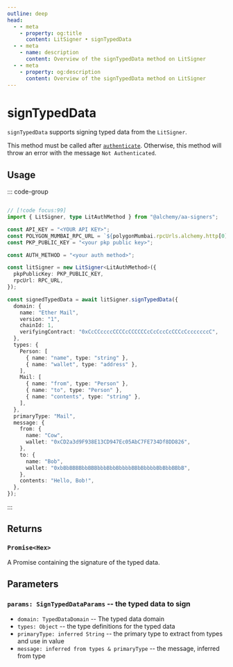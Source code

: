 ```yaml
---
outline: deep
head:
  - - meta
    - property: og:title
      content: LitSigner • signTypedData
  - - meta
    - name: description
      content: Overview of the signTypedData method on LitSigner
  - - meta
    - property: og:description
      content: Overview of the signTypedData method on LitSigner
---
```


# signTypedData

`signTypedData` supports signing typed data from the `LitSigner`.

This method must be called after [`authenticate`](/packages/aa-signers/lit/authenticate). Otherwise, this method will throw an error with the message `Not Authenticated`.

## Usage

::: code-group

```ts [example.ts]

// [!code focus:99]
import { LitSigner, type LitAuthMethod } from "@alchemy/aa-signers";

const API_KEY = "<YOUR API KEY>";
const POLYGON_MUMBAI_RPC_URL = `${polygonMumbai.rpcUrls.alchemy.http[0]}/${API_KEY}`;
const PKP_PUBLIC_KEY = "<your pkp public key>";

const AUTH_METHOD = "<your auth method>";

const litSigner = new LitSigner<LitAuthMethod>({
  pkpPublicKey: PKP_PUBLIC_KEY,
  rpcUrl: RPC_URL,
});

const signedTypedData = await litSigner.signTypedData({
  domain: {
    name: "Ether Mail",
    version: "1",
    chainId: 1,
    verifyingContract: "0xCcCCccccCCCCcCCCCCCcCcCccCcCCCcCcccccccC",
  },
  types: {
    Person: [
      { name: "name", type: "string" },
      { name: "wallet", type: "address" },
    ],
    Mail: [
      { name: "from", type: "Person" },
      { name: "to", type: "Person" },
      { name: "contents", type: "string" },
    ],
  },
  primaryType: "Mail",
  message: {
    from: {
      name: "Cow",
      wallet: "0xCD2a3d9F938E13CD947Ec05AbC7FE734Df8DD826",
    },
    to: {
      name: "Bob",
      wallet: "0xbBbBBBBbbBBBbbbBbbBbbbbBBbBbbbbBbBbbBBbB",
    },
    contents: "Hello, Bob!",
  },
});
```
:::

## Returns

### `Promise<Hex>`

A Promise containing the signature of the typed data.

## Parameters

### `params: SignTypedDataParams` -- the typed data to sign

- `domain: TypedDataDomain` -- The typed data domain
- `types: Object` -- the type definitions for the typed data
- `primaryType: inferred String` -- the primary type to extract from types and use in value
- `message: inferred from types & primaryType` -- the message, inferred from type
